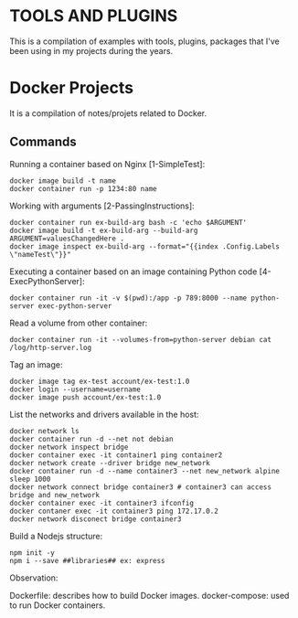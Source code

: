 # TOOLS AND PLUGINS

This is a compilation of examples with tools, plugins, packages that I've been using in my projects during the years.


# Docker Projects

It is a compilation of notes/projets related to Docker.

## Commands

Running a container based on Nginx [1-SimpleTest]:

````
docker image build -t name
docker container run -p 1234:80 name 
````

Working with arguments [2-PassingInstructions]:

````
docker container run ex-build-arg bash -c 'echo $ARGUMENT'
docker image build -t ex-build-arg --build-arg ARGUMENT=valuesChangedHere .
docker image inspect ex-build-arg --format="{{index .Config.Labels \"nameTest\"}}"
````

Executing a container based on an image containing Python code [4-ExecPythonServer]:

```
docker container run -it -v $(pwd):/app -p 789:8000 --name python-server exec-python-server
```

Read a volume from other container:
```
docker container run -it --volumes-from=python-server debian cat /log/http-server.log
```

Tag an image:

```
docker image tag ex-test account/ex-test:1.0
docker login --username=username
docker image push account/ex-test:1.0
```

List the networks and drivers available in the host:

```
docker network ls
docker container run -d --net not debian
docker network inspect bridge
docker container exec -it container1 ping container2
docker network create --driver bridge new_network
docker container run -d --name container3 --net new_network alpine sleep 1000
docker network connect bridge container3 # container3 can access bridge and new_network
docker container exec -it container3 ifconfig
docker contaner exec -it container3 ping 172.17.0.2
docker network disconect bridge container3
```

Build a Nodejs structure:

```
npm init -y
npm i --save ##libraries## ex: express
```

Observation:

Dockerfile: describes how to build Docker images.
docker-compose: used to run Docker containers.

